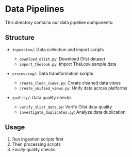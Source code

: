 # Data Pipelines

This directory contains our data pipeline components:

## Structure
- `ingestion/`: Data collection and import scripts
  - `download_olist.py`: Download Olist dataset
  - `import_thelook.py`: Import TheLook sample data

- `processing/`: Data transformation scripts
  - `create_clean_views.py`: Create cleaned data views
  - `create_unified_views.py`: Unify data across platforms

- `quality/`: Data quality checks
  - `verify_olist_data.py`: Verify Olist data quality
  - `investigate_duplicates.py`: Analyze data duplication

## Usage
1. Run ingestion scripts first
2. Then processing scripts
3. Finally quality checks
